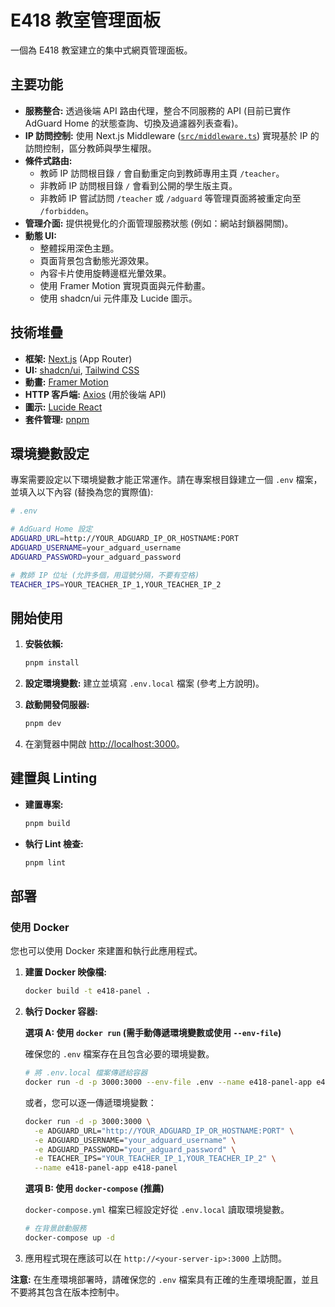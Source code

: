 # E418 教室管理面板

一個為 E418 教室建立的集中式網頁管理面板。

## 主要功能

- **服務整合:** 透過後端 API 路由代理，整合不同服務的 API (目前已實作 AdGuard Home 的狀態查詢、切換及過濾器列表查看)。
- **IP 訪問控制:** 使用 Next.js Middleware ([`src/middleware.ts`](mdc:src/middleware.ts)) 實現基於 IP 的訪問控制，區分教師與學生權限。
- **條件式路由:**
  - 教師 IP 訪問根目錄 `/` 會自動重定向到教師專用主頁 `/teacher`。
  - 非教師 IP 訪問根目錄 `/` 會看到公開的學生版主頁。
  - 非教師 IP 嘗試訪問 `/teacher` 或 `/adguard` 等管理頁面將被重定向至 `/forbidden`。
- **管理介面:** 提供視覺化的介面管理服務狀態 (例如：網站封鎖器開關)。
- **動態 UI:**
  - 整體採用深色主題。
  - 頁面背景包含動態光源效果。
  - 內容卡片使用旋轉邊框光暈效果。
  - 使用 Framer Motion 實現頁面與元件動畫。
  - 使用 shadcn/ui 元件庫及 Lucide 圖示。

## 技術堆疊

- **框架:** [Next.js](https://nextjs.org/) (App Router)
- **UI:** [shadcn/ui](https://ui.shadcn.com/), [Tailwind CSS](https://tailwindcss.com/)
- **動畫:** [Framer Motion](https://www.framer.com/motion/)
- **HTTP 客戶端:** [Axios](https://axios-http.com/) (用於後端 API)
- **圖示:** [Lucide React](https://lucide.dev/)
- **套件管理:** [pnpm](https://pnpm.io/)

## 環境變數設定

專案需要設定以下環境變數才能正常運作。請在專案根目錄建立一個 `.env` 檔案，並填入以下內容 (替換為您的實際值):

```bash
# .env

# AdGuard Home 設定
ADGUARD_URL=http://YOUR_ADGUARD_IP_OR_HOSTNAME:PORT
ADGUARD_USERNAME=your_adguard_username
ADGUARD_PASSWORD=your_adguard_password

# 教師 IP 位址 (允許多個，用逗號分隔，不要有空格)
TEACHER_IPS=YOUR_TEACHER_IP_1,YOUR_TEACHER_IP_2
```

## 開始使用

1.  **安裝依賴:**

    ```bash
    pnpm install
    ```

2.  **設定環境變數:**
    建立並填寫 `.env.local` 檔案 (參考上方說明)。

3.  **啟動開發伺服器:**

    ```bash
    pnpm dev
    ```

4.  在瀏覽器中開啟 [http://localhost:3000](http://localhost:3000)。

## 建置與 Linting

- **建置專案:**
  ```bash
  pnpm build
  ```
- **執行 Lint 檢查:**
  ```bash
  pnpm lint
  ```

## 部署

### 使用 Docker

您也可以使用 Docker 來建置和執行此應用程式。

1.  **建置 Docker 映像檔:**

    ```bash
    docker build -t e418-panel .
    ```

2.  **執行 Docker 容器:**

    **選項 A: 使用 `docker run` (需手動傳遞環境變數或使用 `--env-file`)**

    確保您的 `.env` 檔案存在且包含必要的環境變數。

    ```bash
    # 將 .env.local 檔案傳遞給容器
    docker run -d -p 3000:3000 --env-file .env --name e418-panel-app e418-panel
    ```

    或者，您可以逐一傳遞環境變數：

    ```bash
    docker run -d -p 3000:3000 \
      -e ADGUARD_URL="http://YOUR_ADGUARD_IP_OR_HOSTNAME:PORT" \
      -e ADGUARD_USERNAME="your_adguard_username" \
      -e ADGUARD_PASSWORD="your_adguard_password" \
      -e TEACHER_IPS="YOUR_TEACHER_IP_1,YOUR_TEACHER_IP_2" \
      --name e418-panel-app e418-panel
    ```

    **選項 B: 使用 `docker-compose` (推薦)**

    `docker-compose.yml` 檔案已經設定好從 `.env.local` 讀取環境變數。

    ```bash
    # 在背景啟動服務
    docker-compose up -d
    ```

3.  應用程式現在應該可以在 `http://<your-server-ip>:3000` 上訪問。

**注意:** 在生產環境部署時，請確保您的 `.env` 檔案具有正確的生產環境配置，並且不要將其包含在版本控制中。
